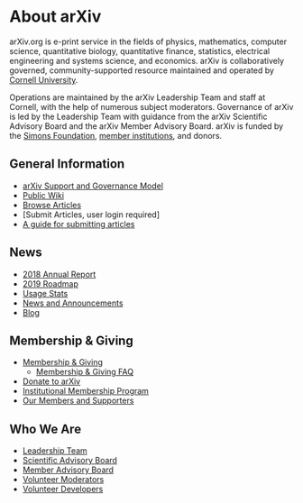 # About arXiv

arXiv.org is e-print service in the fields of physics, mathematics, computer science, quantitative biology, quantitative finance, statistics, electrical engineering and systems science, and economics. arXiv is collaboratively governed, community-supported resource maintained and operated by [Cornell University](https://www.cornell.edu/).  

Operations are maintained by the arXiv Leadership Team and staff at Cornell, with the help of numerous subject moderators. Governance of arXiv is led by the Leadership Team with guidance from the arXiv Scientific Advisory Board and the arXiv Member Advisory Board. arXiv is funded by the [Simons Foundation](https://www.simonsfoundation.org/), [member institutions](https://confluence.cornell.edu/x/ALlRF), and donors.


## General Information

- [arXiv Support and Governance Model](/help/support)
- [Public Wiki](https://confluence.cornell.edu/x/m4NRF)
- [Browse Articles](/arxiv.org)
- [Submit Articles, user login required]
- [A guide for submitting articles](/help/submit)


## News

- [2018 Annual Report](https://confluence.cornell.edu/x/rIzLFQ)
- [2019 Roadmap](https://confluence.cornell.edu/x/WJfLFQ)
- [Usage Stats](/help/stats)
- [News and Announcements](/new)
- [Blog](https://blogs.cornell.edu/arxiv)


## Membership & Giving

- [Membership & Giving](/about/give)
  - [Membership & Giving FAQ](/help/support/faq)
- [Donate to arXiv](/about/donate)
- [Institutional Membership Program](/about/membership)
- [Our Members and Supporters](/about/ourmembers)


## Who We Are

- [Leadership Team](people/leadership_team)
- [Scientific Advisory Board](/help/scientific_ad_board)
- [Member Advisory Board](https://confluence.cornell.edu/display/arxivpub/Member+Advisory+Board)
- [Volunteer Moderators](/moderators)
- [Volunteer Developers](people/developers)
